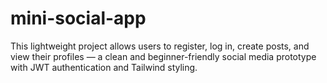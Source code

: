 # mini-social-app
This lightweight project allows users to register, log in, create posts, and view their profiles — a clean and beginner-friendly social media prototype with JWT authentication and Tailwind styling.
